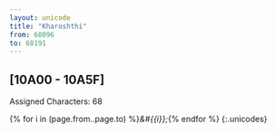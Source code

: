 ```yaml
---
layout: unicode
title: "Kharoshthi"
from: 68096
to: 68191
---
```


## 	[10A00 - 10A5F]

Assigned Characters: 68

{% for i in (page.from..page.to) %}<i>&#{{i}};</i>{% endfor %}
{:.unicodes}
